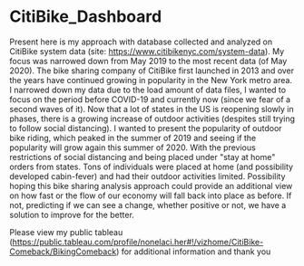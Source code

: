 # CitiBike_Dashboard

Present here is my approach with database collected and analyzed on CitiBike system data (site: https://www.citibikenyc.com/system-data). My focus was narrowed down from May 2019 to the most recent data (of May 2020). The bike sharing company of CitiBike first launched in 2013 and over the years have continued growing in popularity in the New York metro area. I narrowed down my data due to the load amount of data files, I wanted to focus on the period before COVID-19 and currently now (since we fear of a second waves of it). Now that a lot of states in the US is reopening slowly in phases, there is a growing increase of outdoor activities (despites still trying to follow social distancing). I wanted to present the popularity of outdoor bike riding, which peaked in the summer of 2019 and seeing if the popularity will grow again this summer of 2020. With the previous restrictions of social distancing and being placed under "stay at home" orders from states. Tons of individuals were placed at home (and possibility developed cabin-fever) and had their outdoor activities limited. Possibility hoping this bike sharing analysis approach could provide an additional view on how fast or the flow of our economy will fall back into place as before. If not, predicting if we can see a change, whether positive or not, we have a solution to improve for the better.

Please view my public tableau (https://public.tableau.com/profile/nonelaci.her#!/vizhome/CitiBike-Comeback/BikingComeback) for additional information and thank you
